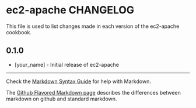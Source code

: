 ec2-apache CHANGELOG
====================

This file is used to list changes made in each version of the ec2-apache cookbook.

0.1.0
-----
- [your_name] - Initial release of ec2-apache

- - -
Check the [Markdown Syntax Guide](http://daringfireball.net/projects/markdown/syntax) for help with Markdown.

The [Github Flavored Markdown page](http://github.github.com/github-flavored-markdown/) describes the differences between markdown on github and standard markdown.

